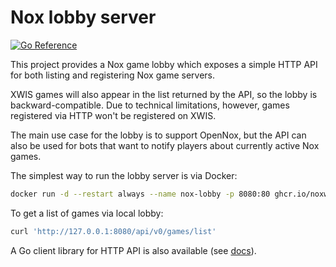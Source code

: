 # Nox lobby server

[![Go Reference](https://pkg.go.dev/badge/github.com/noxworld-dev/lobby.svg)](https://pkg.go.dev/github.com/noxworld-dev/lobby)

This project provides a Nox game lobby which exposes a simple HTTP API for both listing and registering Nox game servers.

XWIS games will also appear in the list returned by the API, so the lobby is backward-compatible.
Due to technical limitations, however, games registered via HTTP won't be registered on XWIS.

The main use case for the lobby is to support OpenNox, but the API can also be used for bots
that want to notify players about currently active Nox games.

The simplest way to run the lobby server is via Docker:

```bash
docker run -d --restart always --name nox-lobby -p 8080:80 ghcr.io/noxworld-dev/lobby
```

To get a list of games via local lobby:

```bash
curl 'http://127.0.0.1:8080/api/v0/games/list'
```

A Go client library for HTTP API is also available (see [docs](https://pkg.go.dev/github.com/noxworld-dev/lobby)).